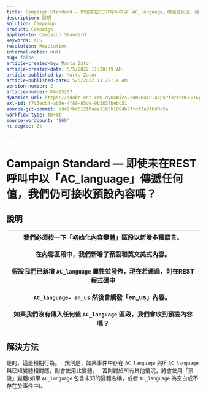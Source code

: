 ```yaml
---
title: Campaign Standard — 即使未在REST呼叫中以「AC_language」傳遞任何值，我們仍可接收預設內容嗎？
description: 說明
solution: Campaign
product: Campaign
applies-to: Campaign Standard
keywords: KCS
resolution: Resolution
internal-notes: null
bug: false
article-created-by: Marta Zator
article-created-date: 5/5/2022 11:20:19 AM
article-published-by: Marta Zator
article-published-date: 5/5/2022 11:22:14 AM
version-number: 2
article-number: KA-15207
dynamics-url: https://adobe-ent.crm.dynamics.com/main.aspx?forceUCI=1&pagetype=entityrecord&etn=knowledgearticle&id=64ef1f53-65cc-ec11-a7b5-6045bd00dbbc
exl-id: f7c5edd4-ab6e-4f80-85de-9b383fbebc51
source-git-commit: bd49fbd51210aae11b5b1084b7ffcf3a8fbd0d5e
workflow-type: tm+mt
source-wordcount: '169'
ht-degree: 2%

---
```


# Campaign Standard — 即使未在REST呼叫中以「AC_language」傳遞任何值，我們仍可接收預設內容嗎？

## 說明



| 我們必須按一下「初始化內容變體」區段以新增多種語言。<br>   <br>  在內容區段中，我們新增了預設和英文美式內容。<br>   <br>  假設我們已新增 `AC_language` 屬性並發佈，現在若通過，則在REST程式碼中<br><br>  `AC_language= en_us` 然後會觸發「en_us」內容。 <br><br>  如果我們沒有傳入任何值 `AC_language` 區段，我們會收到預設內容嗎？ |
| --- |



## 解決方法


是的，這是預期行為。
 
規則是，如果事件中存在 `AC_language` 與IF `AC_language` 與已知變體相對應，則會使用此變體。
 
否則對於所有其他情況，將會使用「預設」變體(如果 `AC_language` 包含未知的變體名稱，或者 `AC_language` 為空白或不存在於事件中)。

